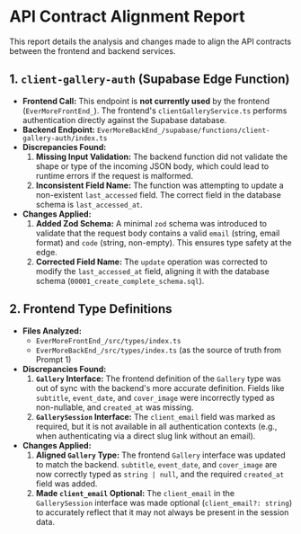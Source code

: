 # API Contract Alignment Report

This report details the analysis and changes made to align the API contracts between the frontend and backend services.

## 1. `client-gallery-auth` (Supabase Edge Function)

-   **Frontend Call:** This endpoint is **not currently used** by the frontend (`EverMoreFrontEnd_`). The frontend's `clientGalleryService.ts` performs authentication directly against the Supabase database.
-   **Backend Endpoint:** `EverMoreBackEnd_/supabase/functions/client-gallery-auth/index.ts`
-   **Discrepancies Found:**
    1.  **Missing Input Validation:** The backend function did not validate the shape or type of the incoming JSON body, which could lead to runtime errors if the request is malformed.
    2.  **Inconsistent Field Name:** The function was attempting to update a non-existent `last_accessed` field. The correct field in the database schema is `last_accessed_at`.
-   **Changes Applied:**
    1.  **Added Zod Schema:** A minimal `zod` schema was introduced to validate that the request body contains a valid `email` (string, email format) and `code` (string, non-empty). This ensures type safety at the edge.
    2.  **Corrected Field Name:** The `update` operation was corrected to modify the `last_accessed_at` field, aligning it with the database schema (`00001_create_complete_schema.sql`).

## 2. Frontend Type Definitions

-   **Files Analyzed:**
    -   `EverMoreFrontEnd_/src/types/index.ts`
    -   `EverMoreBackEnd_/src/types/index.ts` (as the source of truth from Prompt 1)
-   **Discrepancies Found:**
    1.  **`Gallery` Interface:** The frontend definition of the `Gallery` type was out of sync with the backend's more accurate definition. Fields like `subtitle`, `event_date`, and `cover_image` were incorrectly typed as non-nullable, and `created_at` was missing.
    2.  **`GallerySession` Interface:** The `client_email` field was marked as required, but it is not available in all authentication contexts (e.g., when authenticating via a direct slug link without an email).
-   **Changes Applied:**
    1.  **Aligned `Gallery` Type:** The frontend `Gallery` interface was updated to match the backend. `subtitle`, `event_date`, and `cover_image` are now correctly typed as `string | null`, and the required `created_at` field was added.
    2.  **Made `client_email` Optional:** The `client_email` in the `GallerySession` interface was made optional (`client_email?: string`) to accurately reflect that it may not always be present in the session data.